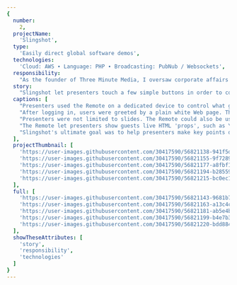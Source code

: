 ```yaml
---
{
  number: 
    2,
  projectName: 
    'Slingshot',
  type: 
    'Easily direct global software demos',
  technologies: 
    'Cloud: AWS ∙ Language: PHP ∙ Broadcasting: PubNub / Websockets',
  responsibility:
    "As the founder of Three Minute Media, I oversaw corporate affairs and platform development, including budgets, our product lead, and investor outreach.",
  story:
    "Slingshot let presenters touch a few simple buttons in order to control the HTML elements that guests saw on screen in real time, no matter where they were.",
  captions: [
    "Presenters used the Remote on a dedicated device to control what guests saw on a separate screen during software demos. In this view, the Remote is being used to control a slide deck.",
    "After logging in, users were greeted by a plain white Web page. The presenter then used the Remote to add HTML elements to screen in real time. In this case, a slide image was added.",
    "Presenters were not limited to slides. The Remote could also be used to control a variety of live 'props', such as YouTube videos, spotlights, and any other element that punctuated a point.",
    "The Remote let presenters show guests live HTML 'props', such as YouTube videos, playing cards, and more. In this view, a YouTube video and embed code are shown. Each is a separate element.",
    "Slingshot's ultimate goal was to help presenters make key points during software demos. In this view, an embed code is being spotlighted in yellow to make a  point about video delivery."
  ],
  projectThumbnail: [
    'https://user-images.githubusercontent.com/30417590/56821138-941f5d80-681b-11e9-8ee0-034ec6d3949f.png',
    'https://user-images.githubusercontent.com/30417590/56821155-9f728900-681b-11e9-913b-db3a2c0cbe8c.png',
    'https://user-images.githubusercontent.com/30417590/56821177-a8fbf100-681b-11e9-92c3-408d5ec44294.png',
    'https://user-images.githubusercontent.com/30417590/56821194-b2855900-681b-11e9-80eb-0047353ef6ac.png',
    'https://user-images.githubusercontent.com/30417590/56821215-bc0ec100-681b-11e9-9ae9-a287c0473413.png'
  ],
  full: [
    'https://user-images.githubusercontent.com/30417590/56821143-9681b780-681b-11e9-8a75-12b29591fae6.png',
    'https://user-images.githubusercontent.com/30417590/56821163-a13c4c80-681b-11e9-8db0-126edc9fd76f.png',
    'https://user-images.githubusercontent.com/30417590/56821181-ab5e4b00-681b-11e9-9422-efaac9b446f2.png',
    'https://user-images.githubusercontent.com/30417590/56821199-b4e7b300-681b-11e9-897f-7dc96af514f5.png',
    'https://user-images.githubusercontent.com/30417590/56821220-bdd88480-681b-11e9-9d81-8a362516c080.png'
  ],
  showTheseAttributes: [
    'story',
    'responsibility',
    'technologies'
  ]
}
---
```

